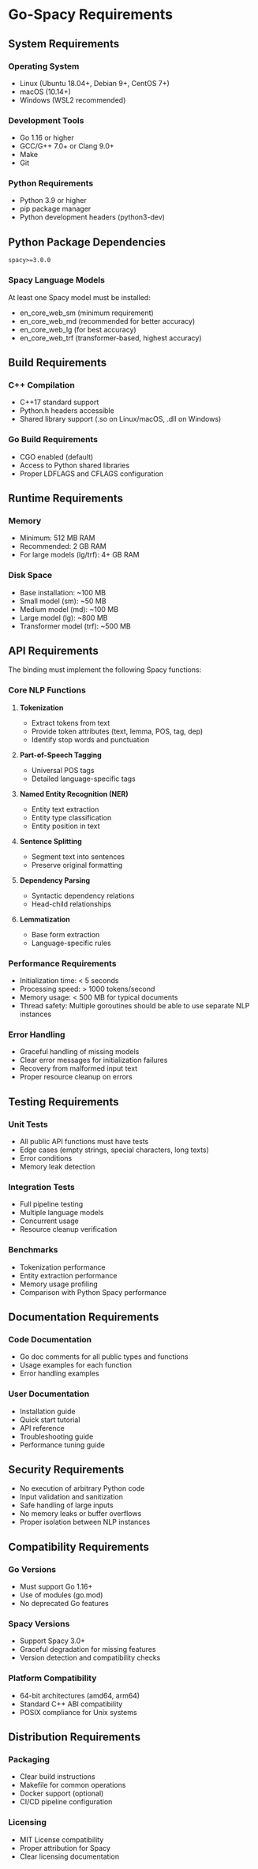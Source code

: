 # Go-Spacy Requirements

## System Requirements

### Operating System
- Linux (Ubuntu 18.04+, Debian 9+, CentOS 7+)
- macOS (10.14+)
- Windows (WSL2 recommended)

### Development Tools
- Go 1.16 or higher
- GCC/G++ 7.0+ or Clang 9.0+
- Make
- Git

### Python Requirements
- Python 3.9 or higher
- pip package manager
- Python development headers (python3-dev)

## Python Package Dependencies

```
spacy>=3.0.0
```

### Spacy Language Models
At least one Spacy model must be installed:
- en_core_web_sm (minimum requirement)
- en_core_web_md (recommended for better accuracy)
- en_core_web_lg (for best accuracy)
- en_core_web_trf (transformer-based, highest accuracy)

## Build Requirements

### C++ Compilation
- C++17 standard support
- Python.h headers accessible
- Shared library support (.so on Linux/macOS, .dll on Windows)

### Go Build Requirements
- CGO enabled (default)
- Access to Python shared libraries
- Proper LDFLAGS and CFLAGS configuration

## Runtime Requirements

### Memory
- Minimum: 512 MB RAM
- Recommended: 2 GB RAM
- For large models (lg/trf): 4+ GB RAM

### Disk Space
- Base installation: ~100 MB
- Small model (sm): ~50 MB
- Medium model (md): ~100 MB
- Large model (lg): ~800 MB
- Transformer model (trf): ~500 MB

## API Requirements

The binding must implement the following Spacy functions:

### Core NLP Functions
1. **Tokenization**
   - Extract tokens from text
   - Provide token attributes (text, lemma, POS, tag, dep)
   - Identify stop words and punctuation

2. **Part-of-Speech Tagging**
   - Universal POS tags
   - Detailed language-specific tags

3. **Named Entity Recognition (NER)**
   - Entity text extraction
   - Entity type classification
   - Entity position in text

4. **Sentence Splitting**
   - Segment text into sentences
   - Preserve original formatting

5. **Dependency Parsing**
   - Syntactic dependency relations
   - Head-child relationships

6. **Lemmatization**
   - Base form extraction
   - Language-specific rules

### Performance Requirements
- Initialization time: < 5 seconds
- Processing speed: > 1000 tokens/second
- Memory usage: < 500 MB for typical documents
- Thread safety: Multiple goroutines should be able to use separate NLP instances

### Error Handling
- Graceful handling of missing models
- Clear error messages for initialization failures
- Recovery from malformed input text
- Proper resource cleanup on errors

## Testing Requirements

### Unit Tests
- All public API functions must have tests
- Edge cases (empty strings, special characters, long texts)
- Error conditions
- Memory leak detection

### Integration Tests
- Full pipeline testing
- Multiple language models
- Concurrent usage
- Resource cleanup verification

### Benchmarks
- Tokenization performance
- Entity extraction performance
- Memory usage profiling
- Comparison with Python Spacy performance

## Documentation Requirements

### Code Documentation
- Go doc comments for all public types and functions
- Usage examples for each function
- Error handling examples

### User Documentation
- Installation guide
- Quick start tutorial
- API reference
- Troubleshooting guide
- Performance tuning guide

## Security Requirements

- No execution of arbitrary Python code
- Input validation and sanitization
- Safe handling of large inputs
- No memory leaks or buffer overflows
- Proper isolation between NLP instances

## Compatibility Requirements

### Go Versions
- Must support Go 1.16+
- Use of modules (go.mod)
- No deprecated Go features

### Spacy Versions
- Support Spacy 3.0+
- Graceful degradation for missing features
- Version detection and compatibility checks

### Platform Compatibility
- 64-bit architectures (amd64, arm64)
- Standard C++ ABI compatibility
- POSIX compliance for Unix systems

## Distribution Requirements

### Packaging
- Clear build instructions
- Makefile for common operations
- Docker support (optional)
- CI/CD pipeline configuration

### Licensing
- MIT License compatibility
- Proper attribution for Spacy
- Clear licensing documentation